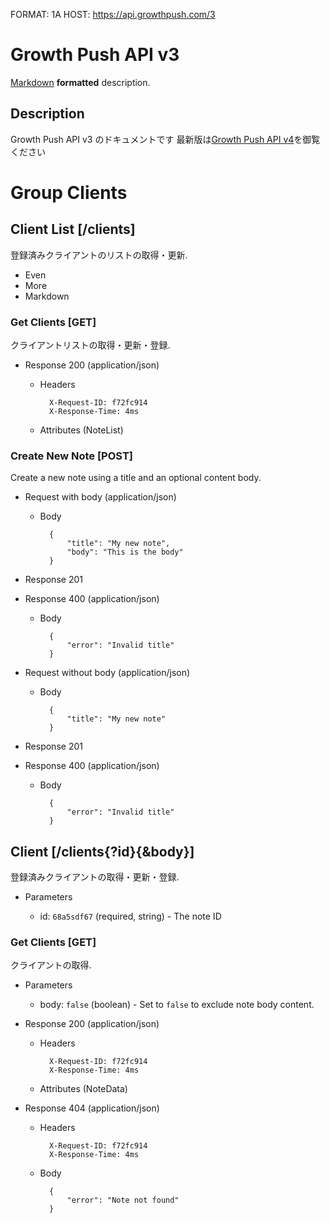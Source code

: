 FORMAT: 1A
HOST: https://api.growthpush.com/3

# Growth Push API v3
[Markdown](http://daringfireball.net/projects/markdown/syntax) **formatted** description.

## Description
Growth Push API v3 のドキュメントです 最新版は[Growth Push API v4]()を御覧ください

# Group Clients

## Client List [/clients]
登録済みクライアントのリストの取得・更新.

+ Even
+ More
+ Markdown

### Get Clients [GET]
クライアントリストの取得・更新・登録.

+ Response 200 (application/json)

    + Headers

            X-Request-ID: f72fc914
            X-Response-Time: 4ms

    + Attributes (NoteList)


### Create New Note [POST]
Create a new note using a title and an optional content body.

+ Request with body (application/json)

    + Body

            {
                "title": "My new note",
                "body": "This is the body"
            }

+ Response 201

+ Response 400 (application/json)

    + Body

            {
                "error": "Invalid title"
            }

+ Request without body (application/json)

    + Body

            {
                "title": "My new note"
            }

+ Response 201

+ Response 400 (application/json)

    + Body

            {
                "error": "Invalid title"
            }

## Client [/clients{?id}{&body}]
登録済みクライアントの取得・更新・登録.

+ Parameters

    + id: `68a5sdf67` (required, string) - The note ID

### Get Clients [GET]
クライアントの取得.

+ Parameters

    + body: `false` (boolean) - Set to `false` to exclude note body content.

+ Response 200 (application/json)

    + Headers

            X-Request-ID: f72fc914
            X-Response-Time: 4ms

    + Attributes (NoteData)

+ Response 404 (application/json)

    + Headers

            X-Request-ID: f72fc914
            X-Response-Time: 4ms

    + Body

            {
                "error": "Note not found"
            }